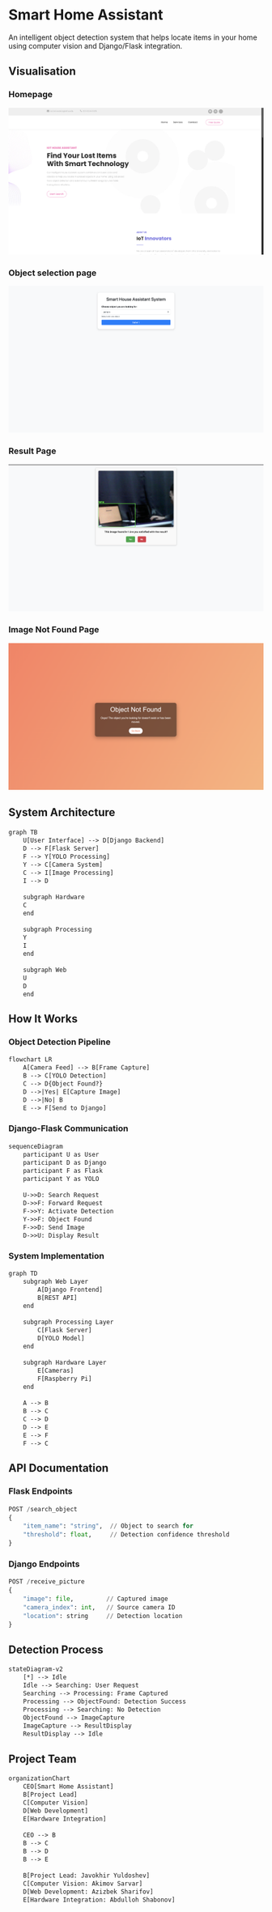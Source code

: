 # Smart Home Assistant

An intelligent object detection system that helps locate items in your home using computer vision and Django/Flask integration.

## Visualisation

### Homepage

<img alt="homepage" src="./media/images/image copy 3.png" />

### Object selection page

<img alt="homepage" src="./media/images/image copy 2.png"/>

### Result Page

<img alt="homepage" src="./media/images/image.png"/>

### Image Not Found Page

<img alt="homepage" src="./media/images/image copy.png"/>

## System Architecture

```mermaid
graph TB
    U[User Interface] --> D[Django Backend]
    D --> F[Flask Server]
    F --> Y[YOLO Processing]
    Y --> C[Camera System]
    C --> I[Image Processing]
    I --> D
    
    subgraph Hardware
    C
    end
    
    subgraph Processing
    Y
    I
    end
    
    subgraph Web
    U
    D
    end
```

## How It Works

### Object Detection Pipeline

```mermaid
flowchart LR
    A[Camera Feed] --> B[Frame Capture]
    B --> C[YOLO Detection]
    C --> D{Object Found?}
    D -->|Yes| E[Capture Image]
    D -->|No| B
    E --> F[Send to Django]
```

### Django-Flask Communication

```mermaid
sequenceDiagram
    participant U as User
    participant D as Django
    participant F as Flask
    participant Y as YOLO
    
    U->>D: Search Request
    D->>F: Forward Request
    F->>Y: Activate Detection
    Y->>F: Object Found
    F->>D: Send Image
    D->>U: Display Result
```

### System Implementation

```mermaid
graph TD
    subgraph Web Layer
        A[Django Frontend]
        B[REST API]
    end
    
    subgraph Processing Layer
        C[Flask Server]
        D[YOLO Model]
    end
    
    subgraph Hardware Layer
        E[Cameras]
        F[Raspberry Pi]
    end
    
    A --> B
    B --> C
    C --> D
    D --> E
    E --> F
    F --> C
```

## API Documentation

### Flask Endpoints

```python
POST /search_object
{
    "item_name": "string",  // Object to search for
    "threshold": float,     // Detection confidence threshold
}
```

### Django Endpoints

```python
POST /receive_picture
{
    "image": file,         // Captured image
    "camera_index": int,   // Source camera ID
    "location": string     // Detection location
}
```

## Detection Process

```mermaid
stateDiagram-v2
    [*] --> Idle
    Idle --> Searching: User Request
    Searching --> Processing: Frame Captured
    Processing --> ObjectFound: Detection Success
    Processing --> Searching: No Detection
    ObjectFound --> ImageCapture
    ImageCapture --> ResultDisplay
    ResultDisplay --> Idle
```

## Project Team

```mermaid
organizationChart
    CEO[Smart Home Assistant]
    B[Project Lead]
    C[Computer Vision]
    D[Web Development]
    E[Hardware Integration]

    CEO --> B
    B --> C
    B --> D
    B --> E

    B[Project Lead: Javokhir Yuldoshev]
    C[Computer Vision: Akimov Sarvar]
    D[Web Development: Azizbek Sharifov]
    E[Hardware Integration: Abdulloh Shabonov]
```

